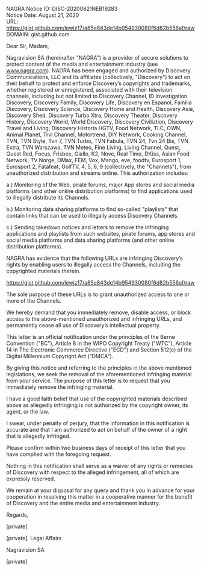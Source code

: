 NAGRA Notice ID: DISC-20200821NEB19283   
Notice Date: August 21, 2020   
URL: https://gist.github.com/lewiz17/a85e843de14b954930080f6d82b556af/raw   
DOMAIN: gist.github.com   
   
Dear Sir, Madam,   
   
Nagravision SA (hereinafter "NAGRA") is a provider of secure solutions to protect content of the media and entertainment industry (see www.nagra.com). NAGRA has been engaged and authorized by Discovery Communications, LLC and its affiliates (collectively, "Discovery") to act on their behalf to protect and enforce Discovery’s copyrights and trademarks, whether registered or unregistered, associated with their television channels, including but not limited to Discovery Channel, ID Investigation Discovery, Discovery Family, Discovery Life, Discovery en Espanol, Familia Discovery, Discovery Science, Discovery Home and Health, Discovery Asia, Discovery Shed, Discovery Turbo Xtra, Discovery Theater, Discovery History, Discovery World, World Discovery, Discovery Civiliztion, Discovery Travel and Living, Discovery Historia HGTV, Food Network, TLC, OWN, Animal Planet, Trvl Channel, Motortrend, DIY Network, Cooking Channel, TVN, TVN Style, Tvn 7, TVN Turbo, TVN Fabula, TVN 24, Tvn 24 Bis, TVN Extra, TVN Warszawa, TVN Meteo, Fine Living, Living Channel, Quest, Quest Red, Focus, Frisbee, Giallo, K2, Nove, Real Time, DKiss, Asian Food Network, TV Norge, DMax, FEM, Vox, Mango, eve, foodtv, Eurosport 1, Eurosport 2, Fatafeat, GolfTV, 4, 5, 6, 9 (collectively, the "Channels"), from unauthorized distribution and streams online. This authorization includes:   
   
a.) Monitoring of the Web, pirate forums, major App stores and social media platforms (and other online distribution platforms) to find applications used to illegally distribute its Channels.   
   
b.) Monitoring data sharing platforms to find so-called "playlists" that contain links that can be used to illegally access Discovery Channels.   
   
c.) Sending takedown notices and letters to remove the infringing applications and playlists from such websites, pirate forums, app stores and social media platforms and data sharing platforms (and other online distribution platforms).   
   
NAGRA has evidence that the following URLs are infringing Discovery’s rights by enabling users to illegally access the Channels, including the copyrighted materials therein.   
   
https://gist.github.com/lewiz17/a85e843de14b954930080f6d82b556af/raw   
   
The sole purpose of these URLs is to grant unauthorized access to one or more of the Channels.   
   
We hereby demand that you immediately remove, disable access, or block access to the above-mentioned unauthorized and infringing URLs, and permanently cease all use of Discovery’s intellectual property.   
   
This letter is an official notification under the principles of the Berne Convention ("BC"), Article 8 in the WIPO Copyright Treaty ("WTC"), Article 14 in The Electronic Commerce Directive ("ECD") and Section 512(c) of the Digital Millennium Copyright Act ("DMCA").   
   
By giving this notice and referring to the principles in the above mentioned legislations, we seek the removal of the aforementioned infringing material from your service. The purpose of this letter is to request that you immediately remove the infringing material.   
   
I have a good faith belief that use of the copyrighted materials described above as allegedly infringing is not authorized by the copyright owner, its agent, or the law.   
   
I swear, under penalty of perjury, that the information in this notification is accurate and that I am authorized to act on behalf of the owner of a right that is allegedly infringed.   
   
Please confirm within two business days of receipt of this letter that you have complied with the foregoing request.   
   
Nothing in this notification shall serve as a waiver of any rights or remedies of Discovery with respect to the alleged infringement, all of which are expressly reserved.   
   
We remain at your disposal for any query and thank you in advance for your cooperation in resolving this matter in a cooperative manner for the benefit of Discovery and the entire media and entertainment industry.   
   
Regards,   
   
[private]  
   
[private], Legal Affairs   
   
Nagravision SA   
   
[private]  
